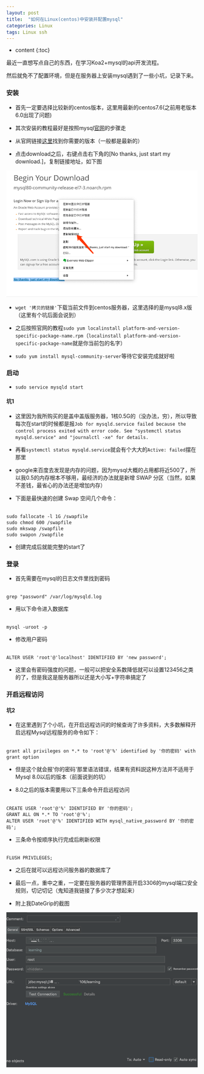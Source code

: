 ```yaml
---
layout: post
title:  "如何在Linux(centos)中安装并配置mysql"
categories: Linux
tags: Linux ssh
---
```


* content
{:toc}

最近一直想写点自己的东西，在学习Koa2+mysql的api开发流程。    

然后就免不了配置环境，但是在服务器上安装mysql遇到了一些小坑，记录下来。				          
		   					    
				




### 安装

* 首先一定要选择比较新的centos版本，这里用最新的centos7.6(之前用老版本6.0出现了问题)             

* 其次安装的教程最好是按照mysql[官网](https://dev.mysql.com/doc/mysql-repo-excerpt/5.6/en/linux-installation-yum-repo.html)的步骤走       

* 从官网链接[这里](https://dev.mysql.com/downloads/repo/yum/)找到你需要的版本（一般都是最新的）      

* 点击download之后，右键点击右下角的[No thanks, just start my download.]，复制链接地址，如下图

![](/img/img20190819.png)    

* `wget '拷贝的链接'`下载当前文件到centos服务器，这里选择的是mysql8.x版（这里有个坑后面会说到）    

* 之后按照官网的教程`sudo yum localinstall platform-and-version-specific-package-name.rpm`（`localinstall platform-and-version-specific-package-name`就是你当前包的名字）      

* `sudo yum install mysql-community-server`等待它安装完成就好啦      


### 启动      

* `sudo service mysqld start`      

#### 坑1   

* 这里因为我所购买的是盖中盖版服务器，1核0.5G的（没办法，穷），所以导致每次在start的时候都是报`Job for mysqld.service failed because the control process exited with error code. See "systemctl status mysqld.service" and "journalctl -xe" for details.`       

* 再看`systemctl status mysqld.service`就会有个大大的`Active: failed`摆在那里

* google来百度去发现是内存的问题，因为mysql大概的占用都将近500了，所以我0.5的内存根本不够用，最经济的办法就是新增 SWAP 分区（当然，如果不差钱，最省心的办法还是增加内存）            

* 下面是最快速的创建 Swap 空间几个命令：      

```shell

sudo fallocate -l 1G /swapfile
sudo chmod 600 /swapfile
sudo mkswap /swapfile
sudo swapon /swapfile

```

* 创建完成后就能完整的start了    

### 登录

* 首先需要在mysql的日志文件里找到密码      

```shell

grep "password" /var/log/mysqld.log

```

* 用以下命令进入数据库    

```

mysql -uroot -p

```

* 修改用户密码    

```

ALTER USER 'root'@'localhost' IDENTIFIED BY 'new password';

```

* 这里会有密码强度的问题，一般可以把安全系数降低就可以设置123456之类的了，但是我这是服务器所以还是大小写+字符串搞定了


### 开启远程访问

#### 坑2

 * 在这里遇到了个小坑，在开启远程访问的时候查询了许多资料，大多数解释开启远程Mysql远程服务的命令如下：    

 ```shell

grant all privileges on *.* to 'root'@'%' identified by '你的密码' with grant option

 ```

 * 但是这个就会报'你的密码'那里语法错误，结果有资料説这种方法并不适用于Mysql 8.0以后的版本（前面说到的坑）           

 * 8.0之后的版本需要用以下三条命令开启远程访问      

 ```shell

 CREATE USER 'root'@'%' IDENTIFIED BY '你的密码'; 
 GRANT ALL ON *.* TO 'root'@'%'; 
 ALTER USER 'root'@'%' IDENTIFIED WITH mysql_native_password BY '你的密码';

 ```

 * 三条命令按顺序执行完成后刷新权限      

 ```shell

FLUSH PRIVILEGES;

 ```

 * 之后在就可以远程访问服务器的数据库了      

 * 最后一点，重中之重，一定要在服务器的管理界面开启3306的mysql端口安全规则，切记切记（鬼知道我链接了多少次才想起来）      

 * 附上我DateGrip的截图     

 ![](/img/img20190819_2.png)

   













